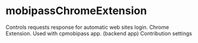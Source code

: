 # mobipassChromeExtension
Controls requests response for automatic web sites login. Chrome Extension. Used with cpmobipass app. (backend app)  Contribution settings 
